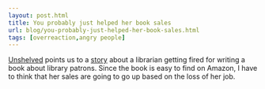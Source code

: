 ```yaml
---
layout: post.html
title: You probably just helped her book sales
url: blog/you-probably-just-helped-her-book-sales.html
tags: [overreaction,angry people]
---
```

[Unshelved](http://www.unshelved.com/blog.aspx?post=1140) points us to a [story](http://www.chicagotribune.com/news/chi-ap-mi-librarydiaries,0,6451431.story) about a librarian getting fired for writing a book about library patrons. Since the book is easy to find on Amazon, I have to think that her sales are going to go up based on the loss of her job. 
